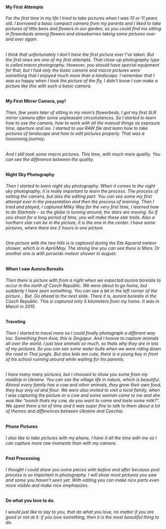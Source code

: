 #### My First Attempts

###### For the first time in my life I tried to take pictures when I was 10 or 11 years old. I borrowed a basic compact camera from my parents and I liked to take pictures of little bees and flowers in our garden, so you could find me sitting in flowerbeds among flowers and strawberries taking some pictures over and over again. 
###### I think that unfortunately I don’t have the first picture ever I’ve taken. But the first ones are one of my first attempts. That close-up photography type is called macro photography. However, you should have special equipment for that, but I had only the basic camera and macro pictures were something that I enjoyed much more than a landscape. I remember that I was so happy when I took the picture of the fly, I didn’t know I can make a picture like this with such a basic camera.

#### My First Mirror Camera, yay!
###### Then, few years later of sitting in my mom’s flowerbeds, I got my first SLR mirror camera after some unpleasant circumstances. So I started to learn how to use the camera, how to work with all the manual things as exposure time, aperture and iso. I started to use RAW file and learn how to take pictures of landscape and how to edit pictures properly. That was a loooooong journey. 
###### And I still took some macro pictures. This time, with much more quality. You can see the difference between the quality. 

#### Night Sky Photography
###### Then I started to learn night sky photography. When it comes to the night sky photography, it is really important to learn the process. The process of setting the camera, but also the editing part. You can see some my first attempt ever in the presentation and then the process of learning. Then I tried and played, I captured Milky Way for the very first time, I learned how to do Startrails – ss the globe is turning around, the stars are moving. So if you shoot for a long period of time, you will make these star trails. Also a northern star can be in the picture, it is the one in the center. I have some pictures, where there are 2 hours in one picture. 

###### One picture with the two hills is is captured during the Eta Aquarid meteor shower, which is in April/May. The strong line you can see there is Mars. Or another one is with perseids meteor shower in august.

#### When I saw Aurora Borealis
###### Then there is picture with from a night when we expected aurora borealis to occur in the north of Czech Republic. We were about to go home, but suddenly I have seen something. You can see a bit in the left corner of the picture... But. Go ahead to the next slide. There it is, aurora borealis in the Czech Republic. This is captured only 5 kilometers from my home. It was in March in 2015.

#### Traveling
###### Then I started to travel more so I could finally photograph a different way too. Something from Asia, this is Singapur. And I looove to capture animals all over the world. I just love animals so much, so thats why they are in lots of my pictures. So you can see some water bulls when we were riding down the road in Thai jungle. But also kids are cute, there is a young boy in front of his school running around while waiting for his parents.

###### I have many many pictures, but I choosed to show you some from my roadtrip in Ukraine. You can see the village life in nature, which is beautiful. Almost every family has a cow and other animals, they grow their own food, they buy only oil and flour. We were also invited to visit a local family, when I was capturing the picture or a cow and some woman came to me and she was like “ooooh thats my cow, do you want to come and taste some milk?”. We spent there a lot of time and it was super fine to talk to them about a lot of themes and differences between Ukraine and Czechia.

#### Phone Pictures
###### I also like to take pictures with my phone, I have it all the time with me so I can capture more raw moments than with my camera.

#### Post Processing
###### I thought I could show you some pieces with before and after because post process is so important in photography. I will show most pictures you saw and some you haven’t seen yet. With editing you can make nice parts even more visible and make nice emphasizes. 

#### Do what you love to do.
###### I would just like to say to you, that do what you love, no matter if you are good or not at it. if you love something, then it is the most beautiful thing to do. 
